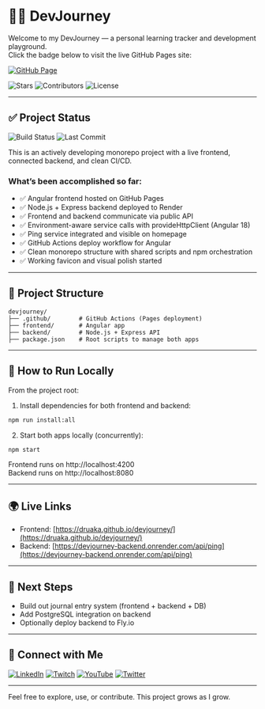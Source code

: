 
# 🧑‍💻 DevJourney

Welcome to my DevJourney — a personal learning tracker and development playground.  
Click the badge below to visit the live GitHub Pages site:

[![GitHub Page](https://img.shields.io/github/deployments/Druaka/devjourney/github-pages?label=GitHub%20Page)](https://druaka.github.io/devjourney/)

<img src="https://img.shields.io/github/stars/Druaka/devjourney?style=social&label=Stars" alt="Stars">
<img src="https://img.shields.io/github/contributors/Druaka/devjourney?label=Contributors" alt="Contributors">
<img src="https://img.shields.io/github/license/Druaka/devjourney?label=License" alt="License">

---

## ✅ Project Status

<img src="https://img.shields.io/github/actions/workflow/status/Druaka/devjourney/deploy-frontend.yml?branch=main&label=Build%20Status" alt="Build Status">
<img src="https://img.shields.io/github/last-commit/Druaka/devjourney?label=Last%20Commit" alt="Last Commit">

This is an actively developing monorepo project with a live frontend, connected backend, and clean CI/CD.

### What’s been accomplished so far:

- ✅ Angular frontend hosted on GitHub Pages
- ✅ Node.js + Express backend deployed to Render
- ✅ Frontend and backend communicate via public API
- ✅ Environment-aware service calls with provideHttpClient (Angular 18)
- ✅ Ping service integrated and visible on homepage
- ✅ GitHub Actions deploy workflow for Angular
- ✅ Clean monorepo structure with shared scripts and npm orchestration
- ✅ Working favicon and visual polish started

---

## 📂 Project Structure

```
devjourney/
├── .github/        # GitHub Actions (Pages deployment)
├── frontend/       # Angular app
├── backend/        # Node.js + Express API
├── package.json    # Root scripts to manage both apps
```

---

## 🔧 How to Run Locally

From the project root:

1. Install dependencies for both frontend and backend:

```bash
npm run install:all
```

2. Start both apps locally (concurrently):

```bash
npm start
```

Frontend runs on http://localhost:4200  
Backend runs on http://localhost:8080

---

## 🌍 Live Links

- Frontend: [https://druaka.github.io/devjourney/](https://druaka.github.io/devjourney/)
- Backend: [https://devjourney-backend.onrender.com/api/ping](https://devjourney-backend.onrender.com/api/ping)

---

## 🚧 Next Steps

- Build out journal entry system (frontend + backend + DB)
- Add PostgreSQL integration on backend
- Optionally deploy backend to Fly.io

---

## 🤝 Connect with Me

[![LinkedIn](https://img.shields.io/badge/LinkedIn-%230077B5.svg?style=for-the-badge&logo=LinkedIn&logoColor=white)](https://www.linkedin.com/in/johan-van-wyk-0/)
[![Twitch](https://img.shields.io/badge/Twitch-%239146FF.svg?style=for-the-badge&logo=Twitch&logoColor=white)](https://www.twitch.tv/druakah)
[![YouTube](https://img.shields.io/badge/YouTube-%23FF0000.svg?style=for-the-badge&logo=YouTube&logoColor=white)](https://www.youtube.com/@druakah)
[![Twitter](https://img.shields.io/badge/Twitter-%231DA1F2.svg?style=for-the-badge&logo=Twitter&logoColor=white)](https://x.com/JohanvanWyk3525)

---

Feel free to explore, use, or contribute. This project grows as I grow.
